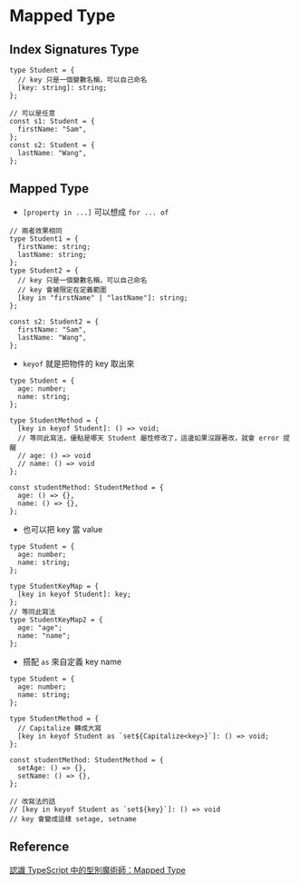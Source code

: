 # Mapped Type

## Index Signatures Type

```tsx
type Student = {
  // key 只是一個變數名稱，可以自己命名
  [key: string]: string;
};

// 可以是任意
const s1: Student = {
  firstName: "Sam",
};
const s2: Student = {
  lastName: "Wang",
};
```

## Mapped Type

- `[property in ...]` 可以想成 `for ... of`

```tsx
// 兩者效果相同
type Student1 = {
  firstName: string;
  lastName: string;
};
type Student2 = {
  // key 只是一個變數名稱，可以自己命名
  // key 會被限定在定義範圍
  [key in "firstName" | "lastName"]: string;
};

const s2: Student2 = {
  firstName: "Sam",
  lastName: "Wang",
};
```

- `keyof` 就是把物件的 key 取出來

```tsx
type Student = {
  age: number;
  name: string;
};

type StudentMethod = {
  [key in keyof Student]: () => void;
  // 等同此寫法，優點是哪天 Student 屬性修改了，這邊如果沒跟著改，就會 error 提醒
  // age: () => void
  // name: () => void
};

const studentMethod: StudentMethod = {
  age: () => {},
  name: () => {},
};
```

- 也可以把 key 當 value

```tsx
type Student = {
  age: number;
  name: string;
};

type StudentKeyMap = {
  [key in keyof Student]: key;
};
// 等同此寫法
type StudentKeyMap2 = {
  age: "age";
  name: "name";
};
```

- 搭配 `as` 來自定義 key name

```tsx
type Student = {
  age: number;
  name: string;
};

type StudentMethod = {
  // Capitalize 轉成大寫
  [key in keyof Student as `set${Capitalize<key>}`]: () => void;
};

const studentMethod: StudentMethod = {
  setAge: () => {},
  setName: () => {},
};

// 改寫法的話
// [key in keyof Student as `set${key}`]: () => void
// key 會變成這樣 setage, setname
```

## Reference

[認識 TypeScript 中的型別魔術師：Mapped Type](https://pjchender.blogspot.com/2021/08/typescript-mapped-type.html)
